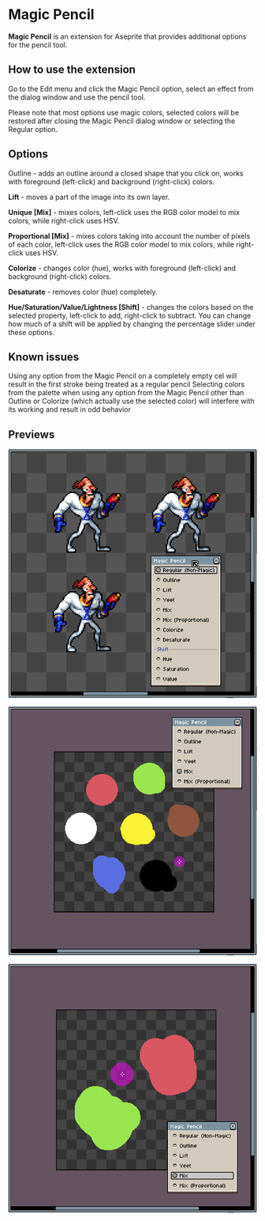 # Magic Pencil

**Magic Pencil** is an extension for Aseprite that provides additional options for the pencil tool.

## How to use the extension

Go to the Edit menu and click the Magic Pencil option, select an effect from the dialog window and use the pencil tool.

Please note that most options use magic colors, selected colors will be restored after closing the Magic Pencil dialog window or selecting the Regular option.

## Options

Outline - adds an outline around a closed shape that you click on, works with foreground (left-click) and background (right-click) colors.

**Lift** - moves a part of the image into its own layer.

**Unique [Mix]** - mixes colors, left-click uses the RGB color model to mix colors, while right-click uses HSV.

**Proportional [Mix]** - mixes colors taking into account the number of pixels of each color, left-click uses the RGB color model to mix colors, while right-click uses HSV.

**Colorize** - changes color (hue), works with foreground (left-click) and background (right-click) colors.

**Desaturate** - removes color (hue) completely.

**Hue/Saturation/Value/Lightness [Shift]** - changes the colors based on the selected property, left-click to add, right-click to subtract. You can change how much of a shift will be applied by changing the percentage slider under these options.

## Known issues

Using any option from the Magic Pencil on a completely empty cel will result in the first stroke being treated as a regular pencil
Selecting colors from the palette when using any option from the Magic Pencil other than Outline or Colorize (which actually use the selected color) will interfere with its working and result in odd behavior

## Previews

![Colorize, Desaturate, Shift](/Magic%20Pencil/readme-images/colorize-desaturate-shift.gif "Colorize, Desaturate, Shift")

![Color Mixing](/Magic%20Pencil/readme-images/color-mixing.gif "Color Mixing")

![Color Mixing - RGB vs HSV](/Magic%20Pencil/readme-images/color-mixing-rgb-vs-hsv.gif "Color Mixing - RGB vs HSV")
